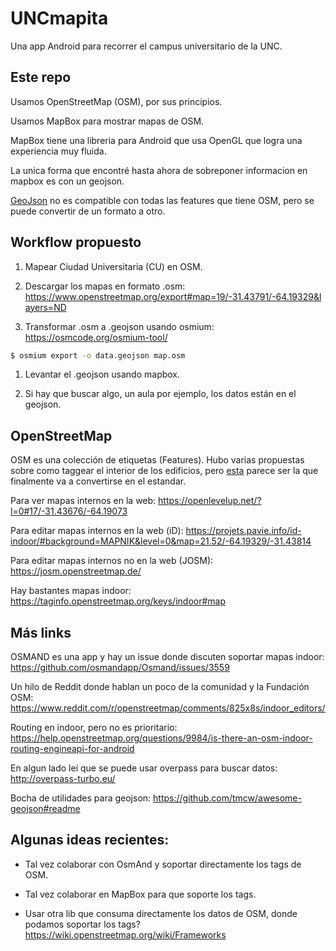 # UNCmapita

Una app Android para recorrer el campus universitario de la UNC.


## Este repo

Usamos OpenStreetMap (OSM), por sus principios.

Usamos MapBox para mostrar mapas de OSM.

MapBox tiene una libreria para Android que usa OpenGL que logra una experiencia muy fluida.

La unica forma que encontré hasta ahora de sobreponer informacion en mapbox es con un geojson.

[GeoJson](https://geojson.org/) no es compatible con todas las features que tiene OSM, pero se
puede convertir de un formato a otro.


## Workflow propuesto

1. Mapear Ciudad Universitaria (CU) en OSM.

1.  Descargar los mapas en formato .osm:
https://www.openstreetmap.org/export#map=19/-31.43791/-64.19329&layers=ND

1. Transformar .osm a .geojson usando osmium:
https://osmcode.org/osmium-tool/

```bash
$ osmium export -o data.geojson map.osm
```

1. Levantar el .geojson usando mapbox.

1. Si hay que buscar algo, un aula por ejemplo, los datos están en el geojson.


## OpenStreetMap

OSM es una colección de etiquetas (Features).
Hubo varias propuestas sobre como taggear el interior de los edificios, pero
[esta](https://wiki.openstreetmap.org/wiki/Simple_Indoor_Tagging)
parece ser la que finalmente va a convertirse en el estandar.

Para ver mapas internos en la web:
https://openlevelup.net/?l=0#17/-31.43676/-64.19073

Para editar mapas internos en la web (iD):
https://projets.pavie.info/id-indoor/#background=MAPNIK&level=0&map=21.52/-64.19329/-31.43814

Para editar mapas internos no en la web (JOSM):
https://josm.openstreetmap.de/

Hay bastantes mapas indoor:
https://taginfo.openstreetmap.org/keys/indoor#map


## Más links

OSMAND es una app y hay un issue donde discuten soportar mapas indoor:
https://github.com/osmandapp/Osmand/issues/3559

Un hilo de Reddit donde hablan un poco de la comunidad y la Fundación OSM:
https://www.reddit.com/r/openstreetmap/comments/825x8s/indoor_editors/

Routing en indoor, pero no es prioritario:
https://help.openstreetmap.org/questions/9984/is-there-an-osm-indoor-routing-engineapi-for-android

En algun lado leí que se puede usar overpass para buscar datos:
http://overpass-turbo.eu/

Bocha de utilidades para geojson:
https://github.com/tmcw/awesome-geojson#readme

## Algunas ideas recientes:

* Tal vez colaborar con OsmAnd y soportar directamente los tags de OSM.

* Tal vez colaborar en MapBox para que soporte los tags.

* Usar otra lib que consuma directamente los datos de OSM, donde podamos soportar los tags?
 https://wiki.openstreetmap.org/wiki/Frameworks